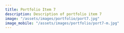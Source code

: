```yaml
---
title: Portfolio Item 7
description: Description of portfolio item 7
image: "/assets/images/portfolio/port7.jpg"
image_mobile: "/assets/images/portfolio/port7-m.jpg"
---
```


